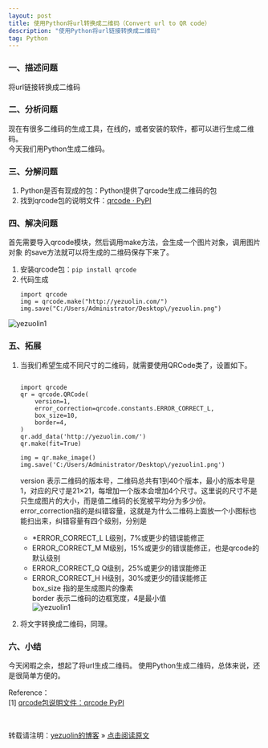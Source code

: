```yaml
---
layout: post
title: 使用Python将url转换成二维码（Convert url to QR code）
description: "使用Python将url链接转换成二维码"  
tag: Python
---
```


### 一、描述问题
将url链接转换成二维码

### 二、分析问题
现在有很多二维码的生成工具，在线的，或者安装的软件，都可以进行生成二维码。  
今天我们用Python生成二维码。  

### 三、分解问题
1. Python是否有现成的包：Python提供了qrcode生成二维码的包
2. 找到qrcode包的说明文件：[qrcode · PyPI](https://pypi.org/project/qrcode/)

### 四、解决问题
首先需要导入qrcode模块，然后调用make方法，会生成一个图片对象，调用图片对象
的save方法就可以将生成的二维码保存下来了。
1. 安装qrcode包：```pip install qrcode```
2. 代码生成
    ```
    import qrcode
    img = qrcode.make("http://yezuolin.com/")
    img.save("C:/Users/Administrator/Desktop\/yezuolin.png")
    ```
![yezuolin1](/images/posts/PythonQRCode/yezuolin1.png)


### 五、拓展

1. 当我们希望生成不同尺寸的二维码，就需要使用QRCode类了，设置如下。  

    ```

    import qrcode
    qr = qrcode.QRCode(
        version=1,
        error_correction=qrcode.constants.ERROR_CORRECT_L,
        box_size=10,
        border=4,
    )
    qr.add_data('http://yezuolin.com/')
    qr.make(fit=True)

    img = qr.make_image()
    img.save('C:/Users/Administrator/Desktop\/yezuolin1.png')

    ```

    version 表示二维码的版本号，二维码总共有1到40个版本，最小的版本号是1，对应的尺寸是21×21，每增加一个版本会增加4个尺寸。这里说的尺寸不是只生成图片的大小，而是值二维码的长宽被平均分为多少份。  
    error_correction指的是纠错容量，这就是为什么二维码上面放一个小图标也能扫出来，纠错容量有四个级别，分别是  
      * *ERROR_CORRECT_L L级别，7%或更少的错误能修正  
      * ERROR_CORRECT_M M级别，15%或更少的错误能修正，也是qrcode的默认级别  
      * ERROR_CORRECT_Q Q级别，25%或更少的错误能修正  
      * ERROR_CORRECT_H H级别，30%或更少的错误能修正  
    box_size 指的是生成图片的像素  
    border 表示二维码的边框宽度，4是最小值  
    ![yezuolin1](/images/posts/PythonQRCode/yezuolin1.png)
  
2. 将文字转换成二维码，同理。

### 六、小结
今天闲暇之余，想起了将url生成二维码。  使用Python生成二维码，总体来说，还是很简单方便的。  

Reference：  
[1] [qrcode包说明文件：qrcode PyPI](https://pypi.org/project/qrcode/)

<br>

转载请注明：[yezuolin的博客](http://yezuolin.com/) » [点击阅读原文](http://yezuolin.com/2018/08/PythonQRCode/) 



